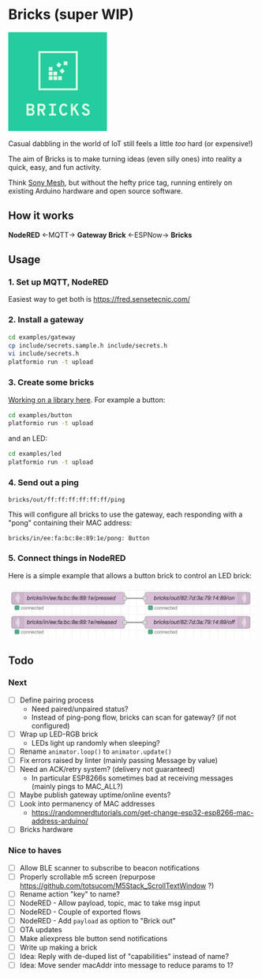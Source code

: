 # Bricks (super WIP)
<img src=logo.png width=200>

Casual dabbling in the world of IoT still feels a little _too_ hard (or expensive!)

The aim of Bricks is to make turning ideas (even silly ones) into
reality a quick, easy, and fun activity.

Think [Sony Mesh](https://meshprj.com/), but without the hefty price tag,
running entirely on existing Arduino hardware and open source software.

## How it works

**NodeRED** ←MQTT→ **Gateway Brick** ←ESPNow→ **Bricks**

## Usage

### 1. Set up MQTT, NodeRED

Easiest way to get both is https://fred.sensetecnic.com/

### 2. Install a gateway

```bash
cd examples/gateway
cp include/secrets.sample.h include/secrets.h
vi include/secrets.h
platformio run -t upload
```

### 3. Create some bricks

[Working on a library here](/examples).
For example a button:

```bash
cd examples/button
platformio run -t upload
```

and an LED:

```bash
cd examples/led
platformio run -t upload
```

### 4. Send out a ping

```mqtt
bricks/out/ff:ff:ff:ff:ff:ff/ping
```

This will configure all bricks to use the gateway,
each responding with a "pong" containing their MAC address:

```mqtt
bricks/in/ee:fa:bc:8e:89:1e/pong: Button
```

### 5. Connect things in NodeRED

Here is a simple example that allows a button brick to control an LED
brick:

<img src=example.png width=500>


## Todo

### Next
- [ ] Define pairing process
  - Need paired/unpaired status?
  - Instead of ping-pong flow, bricks can scan for gateway? (if not configured)
- [ ] Wrap up LED-RGB brick
  - LEDs light up randomly when sleeping?
- [ ] Rename `animator.loop()` to `animator.update()`
- [ ] Fix errors raised by linter (mainly passing Message by value)
- [ ] Need an ACK/retry system? (delivery not guaranteed)
  - In particular ESP8266s sometimes bad at receiving messages (mainly pings to MAC_ALL?)
- [ ] Maybe publish gateway uptime/online events?
- [ ] Look into permanency of MAC addresses
  - https://randomnerdtutorials.com/get-change-esp32-esp8266-mac-address-arduino/
- [ ] Bricks hardware

### Nice to haves
- [ ] Allow BLE scanner to subscribe to beacon notifications
- [ ] Properly scrollable m5 screen (repurpose https://github.com/totsucom/M5Stack_ScrollTextWindow ?)
- [ ] Rename action "key" to name?
- [ ] NodeRED - Allow payload, topic, mac to take msg input
- [ ] NodeRED - Couple of exported flows
- [ ] NodeRED - Add `payload` as option to "Brick out"
- [ ] OTA updates
- [ ] Make aliexpress ble button send notifications
- [ ] Write up making a brick
- [ ] Idea: Reply with de-duped list of "capabilities" instead of name?
- [ ] Idea: Move sender macAddr into message to reduce params to 1?
